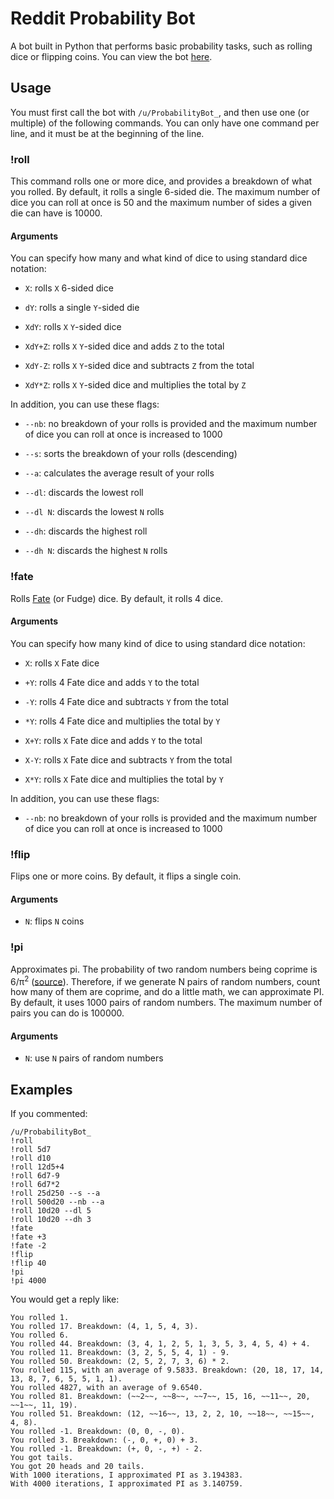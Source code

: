 # Reddit Probability Bot

A bot built in Python that performs basic probability tasks, such as rolling dice or flipping coins. You can view the bot [here](https://www.reddit.com/user/ProbabilityBot_).

## Usage

You must first call the bot with `/u/ProbabilityBot_`, and then use one (or multiple) of the following commands. You can only have one command per line, and it must be at the beginning of the line.

### !roll

This command rolls one or more dice, and provides a breakdown of what you rolled. By default, it rolls a single 6-sided die. The maximum number of dice you can roll at once is 50 and the maximum number of sides a given die can have is 10000.

#### Arguments

You can specify how many and what kind of dice to using standard dice notation:

* `X`: rolls `X` 6-sided dice

* `dY`: rolls a single `Y`-sided die

* `XdY`: rolls `X` `Y`-sided dice

* `XdY+Z`: rolls `X` `Y`-sided dice and adds `Z` to the total

* `XdY-Z`: rolls `X` `Y`-sided dice and subtracts `Z` from the total

* `XdY*Z`: rolls `X` `Y`-sided dice and multiplies the total by `Z`

In addition, you can use these flags:

* `--nb`: no breakdown of your rolls is provided and the maximum number of dice you can roll at once is increased to 1000

* `--s`: sorts the breakdown of your rolls (descending)

* `--a`: calculates the average result of your rolls

* `--dl`: discards the lowest roll

* `--dl N`: discards the lowest `N` rolls

* `--dh`: discards the highest roll

* `--dh N`: discards the highest `N` rolls

### !fate

Rolls [Fate](https://en.wikipedia.org/wiki/Fudge_(role-playing_game_system)#Fudge_dice) (or Fudge) dice. By default, it rolls 4 dice.

#### Arguments

You can specify how many kind of dice to using standard dice notation:

* `X`: rolls `X` Fate dice

* `+Y`: rolls 4 Fate dice and adds `Y` to the total

* `-Y`: rolls 4 Fate dice and subtracts `Y` from the total

* `*Y`: rolls 4 Fate dice and multiplies the total by `Y`

* `X+Y`: rolls `X` Fate dice and adds `Y` to the total

* `X-Y`: rolls `X` Fate dice and subtracts `Y` from the total

* `X*Y`: rolls `X` Fate dice and multiplies the total by `Y`

In addition, you can use these flags:

* `--nb`: no breakdown of your rolls is provided and the maximum number of dice you can roll at once is increased to 1000

### !flip 

Flips one or more coins. By default, it flips a single coin.

#### Arguments 

* `N`: flips `N` coins

### !pi

Approximates pi. The probability of two random numbers being coprime is 6/π<sup>2</sup> ([source](http://www.cut-the-knot.org/m/Probability/TwoCoprime.shtml)). Therefore, if we generate N pairs of random numbers, count how many of them are coprime, and do a little math, we can approximate PI. By default, it uses 1000 pairs of random numbers. The maximum number of pairs you can do is 100000.

#### Arguments

* `N`: use `N` pairs of random numbers

## Examples

If you commented: 

```
/u/ProbabilityBot_
!roll
!roll 5d7
!roll d10
!roll 12d5+4
!roll 6d7-9
!roll 6d7*2
!roll 25d250 --s --a
!roll 500d20 --nb --a
!roll 10d20 --dl 5
!roll 10d20 --dh 3
!fate
!fate +3
!fate -2
!flip
!flip 40
!pi
!pi 4000
```

You would get a reply like:

```
You rolled 1.
You rolled 17. Breakdown: (4, 1, 5, 4, 3).
You rolled 6.
You rolled 44. Breakdown: (3, 4, 1, 2, 5, 1, 3, 5, 3, 4, 5, 4) + 4.
You rolled 11. Breakdown: (3, 2, 5, 5, 4, 1) - 9.
You rolled 50. Breakdown: (2, 5, 2, 7, 3, 6) * 2.
You rolled 115, with an average of 9.5833. Breakdown: (20, 18, 17, 14, 13, 8, 7, 6, 5, 5, 1, 1).
You rolled 4827, with an average of 9.6540.
You rolled 81. Breakdown: (~~2~~, ~~8~~, ~~7~~, 15, 16, ~~11~~, 20, ~~1~~, 11, 19).
You rolled 51. Breakdown: (12, ~~16~~, 13, 2, 2, 10, ~~18~~, ~~15~~, 4, 8).
You rolled -1. Breakdown: (0, 0, -, 0).
You rolled 3. Breakdown: (-, 0, +, 0) + 3.
You rolled -1. Breakdown: (+, 0, -, +) - 2.
You got tails.
You got 20 heads and 20 tails.
With 1000 iterations, I approximated PI as 3.194383.
With 4000 iterations, I approximated PI as 3.140759.
```

